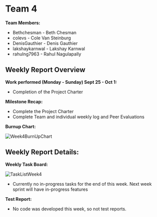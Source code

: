 # Team 4
**Team Members:**
* Bethchesman - Beth Chesman
* colevs - Cole Van Steinburg
* DenisGauthier - Denis Gauthier
* lakshaykarnwal - Lakshay Karnwal
* rahulng7963 - Rahul Nagulapally
## Weekly Report Overview
**Work performed (Monday - Sunday) Sept 25 - Oct 1:**
* Completion of the Project Charter

**Milestone Recap:** 
* Complete the Project Charter
* Complete Team and individual weekly log and Peer Evaluations

**Burnup Chart:**

![Week4BurnUpChart](https://github.com/COSC-499-W2023/year-long-project-team-4/assets/52676747/402bd132-b40c-417a-83d4-3810f70c1a8e)


## Weekly Report Details:

**Weekly Task Board:**

![TaskListWeek4](https://github.com/COSC-499-W2023/year-long-project-team-4/assets/52676747/e944b4ee-7290-4d40-b0cf-fd62f09a1ffb)

- Currently no in-progress tasks for the end of this week. Next week sprint will have in-progress features 

**Test Report:**
- No code was developed this week, so not test reports.
